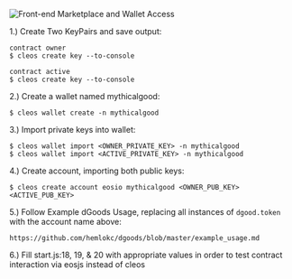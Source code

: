 ![Front-end Marketplace and Wallet Access](https://i.imgur.com/FrPbtff.png)



1.) Create Two KeyPairs and save output:

    contract owner
    $ cleos create key --to-console

    contract active
    $ cleos create key --to-console


2.) Create a wallet named mythicalgood:

    $ cleos wallet create -n mythicalgood


3.) Import private keys into wallet:

    $ cleos wallet import <OWNER_PRIVATE_KEY> -n mythicalgood
    $ cleos wallet import <ACTIVE_PRIVATE_KEY> -n mythicalgood


4.) Create account, importing both public keys:

    $ cleos create account eosio mythicalgood <OWNER_PUB_KEY> <ACTIVE_PUB_KEY>


5.) Follow Example dGoods Usage, replacing all instances of `dgood.token`
    with the account name above:

    https://github.com/hemlokc/dgoods/blob/master/example_usage.md

6.) Fill start.js:18, 19, & 20 with appropriate values in order to test
    contract interaction via eosjs instead of cleos
